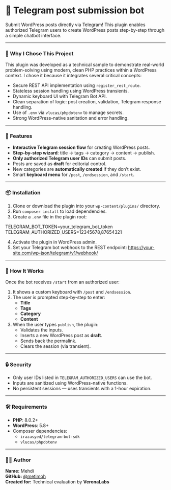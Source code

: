 # 🚀 Telegram post submission bot

Submit WordPress posts directly via Telegram! This plugin enables authorized Telegram users to create WordPress posts step-by-step through a simple chatbot interface.

---

### 🧠 Why I Chose This Project

This plugin was developed as a technical sample to demonstrate real-world problem-solving using modern, clean PHP practices within a WordPress context. I chose it because it integrates several critical concepts:

- Secure REST API implementation using `register_rest_route`.
- Stateless session handling using WordPress transients.
- Dynamic keyboard UI with Telegram Bot API.
- Clean separation of logic: post creation, validation, Telegram response handling.
- Use of `.env` via `vlucas/phpdotenv` to manage secrets.
- Strong WordPress-native sanitation and error handling.

---

### 🧩 Features

- **Interactive Telegram session flow** for creating WordPress posts.
- **Step-by-step wizard**: title → tags → category → content → publish.
- **Only authorized Telegram user IDs** can submit posts.
- Posts are saved as **draft** for editorial control.
- New categories are **automatically created** if they don’t exist.
- Smart **keyboard menu** for `/post`, `/endsession`, and `/start`.

---

### 📦 Installation

1. Clone or download the plugin into your `wp-content/plugins/` directory.
2. Run `composer install` to load dependencies.
3. Create a `.env` file in the plugin root:

TELEGRAM_BOT_TOKEN=your_telegram_bot_token
TELEGRAM_AUTHORIZED_USERS=12345678,87654321

4. Activate the plugin in WordPress admin.
5. Set your Telegram bot webhook to the REST endpoint:
https://your-site.com/wp-json/telegram/v1/webhook/

---

### 🧪 How It Works

Once the bot receives `/start` from an authorized user:
1. It shows a custom keyboard with `/post` and `/endsession`.
2. The user is prompted step-by-step to enter:
   - **Title**
   - **Tags**
   - **Category**
   - **Content**
3. When the user types `publish`, the plugin:
   - Validates the inputs.
   - Inserts a new WordPress post as **draft**.
   - Sends back the permalink.
   - Clears the session (via transient).

---

### 🔒 Security

- Only user IDs listed in `TELEGRAM_AUTHORIZED_USERS` can use the bot.
- Inputs are sanitized using WordPress-native functions.
- No persistent sessions — uses transients with a 1-hour expiration.

---

### 🛠️ Requirements

- **PHP**: 8.0.2+
- **WordPress**: 5.8+
- Composer dependencies:
  - `irazasyed/telegram-bot-sdk`
  - `vlucas/phpdotenv`

---

### 👨‍💻 Author

**Name:** Mehdi  
**GitHub:** [@metimoh](https://github.com/metimoh)  
**Created for:** Technical evaluation by **VeronaLabs**
